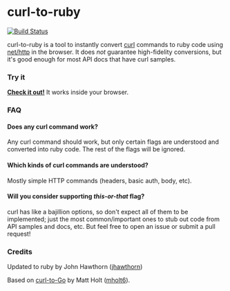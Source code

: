 curl-to-ruby
============

[![Build Status](https://travis-ci.org/jhawthorn/curl-to-ruby.svg?branch=gh-pages)](https://travis-ci.org/jhawthorn/curl-to-ruby)

curl-to-ruby is a tool to instantly convert [curl](http://curl.haxx.se) commands to ruby code using [net/http](http://ruby-doc.org/stdlib-2.1.1/libdoc/net/http/rdoc/Net/HTTP.html) in the browser. It does *not* guarantee high-fidelity conversions, but it's good enough for most API docs that have curl samples.

### Try it

**[Check it out!](https://jhawthorn.github.io/curl-to-ruby)** It works inside your browser.


### FAQ

#### Does any curl command work?

Any curl command should work, but only certain flags are understood and converted into ruby code. The rest of the flags will be ignored.

#### Which kinds of curl commands are understood?

Mostly simple HTTP commands (headers, basic auth, body, etc).

#### Will you consider supporting *this-or-that* flag?

curl has like a bajillion options, so don't expect all of them to be implemented; just the most common/important ones to stub out code from API samples and docs, etc. But feel free to open an issue or submit a pull request!



### Credits

Updated to ruby by John Hawthorn ([jhawthorn](https://twitter.com/jhawthorn))

Based on [curl-to-Go](https://github.com/mholt/curl-to-go) by Matt Holt ([mholt6](https://twitter.com/mholt6)).

